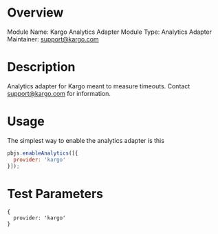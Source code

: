 # Overview

Module Name: Kargo Analytics Adapter
Module Type: Analytics Adapter
Maintainer: support@kargo.com

# Description

Analytics adapter for Kargo meant to measure timeouts. Contact support@kargo.com for information.

# Usage

The simplest way to enable the analytics adapter is this

```javascript
pbjs.enableAnalytics([{
  provider: 'kargo'
}]);
```

# Test Parameters

```
{
  provider: 'kargo'
}
```